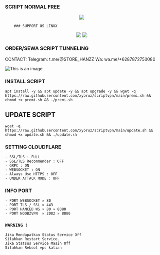 ### SCRIPT NORMAL FREE

<p align="center">
<img src="https://readme-typing-svg.herokuapp.com?color=%2336BCF7&center=true&vCenter=true&lines=S+C+R+I+P+T+ㅤBYㅤ+XYRVPN+S+T+O+R+E" />
</p>

        ### SUPPORT OS LINUX
<p align="center"><img src="https://img.shields.io/static/v1?style=for-the-badge&logo=debian&label=Debian%2010&message=Buster&color=purple">  <img src="https://img.shields.io/static/v1?style=for-the-badge&logo=ubuntu&label=Ubuntu%2020&message=Lts&color=red">
</p>


### ORDER/SEWA SCRIPT TUNNELING
CONTACT:
Telegram: t.me/@STORE_HANZZ
Wa: wa.me/+6287872750080

![This is an image](https://github.com/xyoruz/X/blob/main/IMG_20240610_002815_026.jpg)

### INSTALL SCRIPT 
```
apt install -y && apt update -y && apt upgrade -y && wget -q https://raw.githubusercontent.com/xyoruz/scriptvpn/main/premi.sh && chmod +x premi.sh && ./premi.sh
```

## UPDATE SCRIPT
```
wget -q https://raw.githubusercontent.com/xyoruz/scriptvpn/main/update.sh && chmod +x update.sh && ./update.sh
```

### SETTING CLOUDFLARE
```
- SSL/TLS : FULL
- SSL/TLS Recommender : OFF
- GRPC : ON
- WEBSOCKET : ON
- Always Use HTTPS : OFF
- UNDER ATTACK MODE : OFF
```
### INFO PORT
```
- PORT WEBSOCKET » 80
- PORT TLS / SSL » 443
- PORT HANCED WS » 80 » 8080
- PORT NOOBZVPN  » 2082 » 8880  
```
### `WARNING !`
```
Jika Mendapatkan Status Service Off
Silahkan Restart Service.
Jika Statsus Service Masih Off
Silahkan Reboot vps kalian
```

